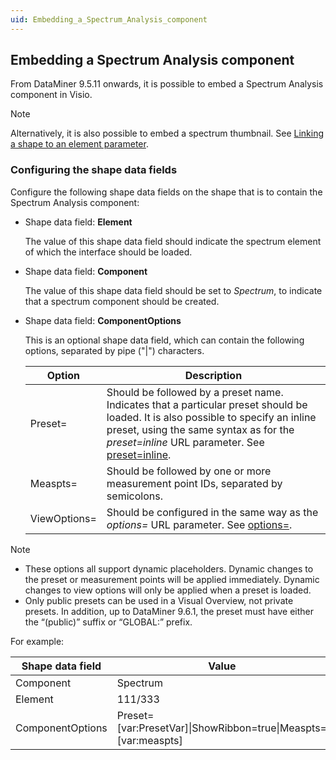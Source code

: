 ```yaml
---
uid: Embedding_a_Spectrum_Analysis_component
---
```


## Embedding a Spectrum Analysis component

From DataMiner 9.5.11 onwards, it is possible to embed a Spectrum Analysis component in Visio.

> [!NOTE]
> Alternatively, it is also possible to embed a spectrum thumbnail. See [Linking a shape to an element parameter](Linking_a_shape_to_an_element_parameter.md).

### Configuring the shape data fields

Configure the following shape data fields on the shape that is to contain the Spectrum Analysis component:

- Shape data field: **Element**

    The value of this shape data field should indicate the spectrum element of which the interface should be loaded.

- Shape data field: **Component**

    The value of this shape data field should be set to *Spectrum*, to indicate that a spectrum component should be created.

- Shape data field: **ComponentOptions**

    This is an optional shape data field, which can contain the following options, separated by pipe ("\|") characters.

    | Option     | Description                                                                                                                                                                                                                                                                                                                               |
    |--------------|-------------------------------------------------------------------------------------------------------------------------------------------------------------------------------------------------------------------------------------------------------------------------------------------------------------------------------------------|
    | Preset=      | Should be followed by a preset name. Indicates that a particular preset should be loaded. It is also possible to specify an inline preset, using the same syntax as for the *preset=inline* URL parameter. See [preset=inline](../../part_1/DataminerApplications/Opening_DataMiner_Cube.md#presetinline). |
    | Measpts=     | Should be followed by one or more measurement point IDs, separated by semicolons.                                                                                                                                                                                                                                                         |
    | ViewOptions= | Should be configured in the same way as the *options=* URL parameter. See [options=](../../part_1/DataminerApplications/Opening_DataMiner_Cube.md#options).                                                                                                                                                |

> [!NOTE]
> - These options all support dynamic placeholders. Dynamic changes to the preset or measurement points will be applied immediately. Dynamic changes to view options will only be applied when a preset is loaded.
> - Only public presets can be used in a Visual Overview, not private presets. In addition, up to DataMiner 9.6.1, the preset must have either the “(public)” suffix or “GLOBAL:” prefix.

For example:

| Shape data field | Value                                                              |
|------------------|--------------------------------------------------------------------|
| Component        | Spectrum                                                           |
| Element          | 111/333                                                            |
| ComponentOptions | Preset=\[var:PresetVar\]\|ShowRibbon=true\|Measpts=\[var:measpts\] |
